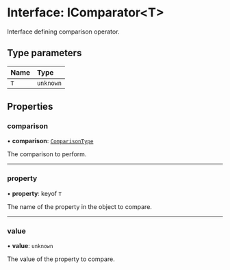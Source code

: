# Interface: IComparator\<T\>

Interface defining comparison operator.

## Type parameters

| Name | Type |
| :------ | :------ |
| `T` | `unknown` |

## Properties

### comparison

• **comparison**: [`ComparisonType`](../enums/ComparisonType.md)

The comparison to perform.

___

### property

• **property**: keyof `T`

The name of the property in the object to compare.

___

### value

• **value**: `unknown`

The value of the property to compare.
